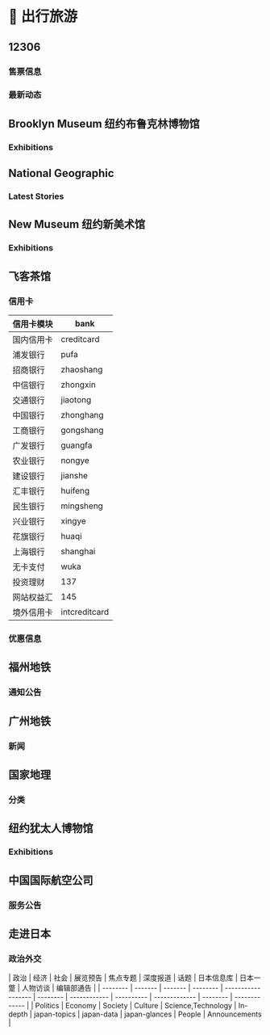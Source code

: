 # 🛫 出行旅游

## 12306 <Site url="kyfw.12306.cn"/>

### 售票信息 <Site url="kyfw.12306.cn" size="sm" />

<Route namespace="12306" :data='{"path":"/:date/:from/:to/:type?","categories":["travel"],"example":"/12306/2022-02-19/重庆/永川东","parameters":{"date":"时间，格式为（YYYY-MM-DD）","from":"始发站","to":"终点站","type":"售票类型，成人和学生可选，默认为成人"},"features":{"requireConfig":false,"requirePuppeteer":false,"antiCrawler":false,"supportBT":false,"supportPodcast":false,"supportScihub":false},"name":"售票信息","maintainers":["Fatpandac"],"location":"index.ts"}' :test='undefined' />

### 最新动态 <Site url="www.12306.cn/" size="sm" />

<Route namespace="12306" :data='{"path":"/zxdt/:id?","categories":["travel"],"example":"/12306/zxdt","parameters":{"id":"铁路局id，可在 URL 中找到，不填默认显示所有铁路局动态"},"features":{"requireConfig":false,"requirePuppeteer":false,"antiCrawler":false,"supportBT":false,"supportPodcast":false,"supportScihub":false},"radar":[{"source":["www.12306.cn/","www.12306.cn/mormhweb/1/:id/index_fl.html"],"target":"/zxdt/:id"}],"name":"最新动态","maintainers":["LogicJake"],"url":"www.12306.cn/","location":"zxdt.ts"}' :test='undefined' />

## Brooklyn Museum 纽约布鲁克林博物馆 <Site url="www.brooklynmuseum.org"/>

### Exhibitions <Site url="www.brooklynmuseum.org" size="sm" />

<Route namespace="brooklynmuseum" :data='{"path":"/exhibitions/:state?","categories":["travel"],"example":"/brooklynmuseum/exhibitions","parameters":{"state":"展览进行的状态：`current` 对应展览当前正在进行，`past` 对应过去的展览，`upcoming` 对应即将举办的展览，默认为 `current`"},"features":{"requireConfig":false,"requirePuppeteer":false,"antiCrawler":false,"supportBT":false,"supportPodcast":false,"supportScihub":false},"name":"Exhibitions","maintainers":[],"location":"exhibitions.ts"}' :test='{"code":0}' />

## National Geographic <Site url="www.nationalgeographic.com"/>

### Latest Stories <Site url="www.nationalgeographic.com/pages/topic/latest-stories" size="sm" />

<Route namespace="nationalgeographic" :data='{"path":"/latest-stories","categories":["travel"],"example":"/nationalgeographic/latest-stories","parameters":{},"features":{"requireConfig":false,"requirePuppeteer":false,"antiCrawler":false,"supportBT":false,"supportPodcast":false,"supportScihub":false},"radar":[{"source":["www.nationalgeographic.com/pages/topic/latest-stories"]}],"name":"Latest Stories","maintainers":["miles170"],"url":"www.nationalgeographic.com/pages/topic/latest-stories","location":"latest-stories.ts"}' :test='{"code":1,"message":"expected 503 to be 200 // Object.is equality"}' />

## New Museum 纽约新美术馆 <Site url="www.newmuseum.org"/>

### Exhibitions <Site url="www.newmuseum.org" size="sm" />

<Route namespace="newmuseum" :data='{"path":"/exhibitions","categories":["travel"],"example":"/newmuseum/exhibitions","parameters":{},"features":{"requireConfig":false,"requirePuppeteer":false,"antiCrawler":false,"supportBT":false,"supportPodcast":false,"supportScihub":false},"name":"Exhibitions","maintainers":["chazeon"],"location":"exhibitions.ts"}' :test='{"code":1,"message":"expected 503 to be 200 // Object.is equality"}' />

## 飞客茶馆 <Site url="flyert.com"/>

### 信用卡 <Site url="flyert.com/" size="sm" />

<Route namespace="flyert" :data='{"path":"/creditcard/:bank","categories":["travel"],"example":"/flyert/creditcard/zhongxin","parameters":{"bank":"信用卡板块各银行的拼音简称"},"features":{"requireConfig":false,"requirePuppeteer":false,"antiCrawler":false,"supportBT":false,"supportPodcast":false,"supportScihub":false},"radar":[{"source":["flyert.com/"]}],"name":"信用卡","maintainers":["nicolaszf"],"url":"flyert.com/","description":"| 信用卡模块 | bank          |\n  | ---------- | ------------- |\n  | 国内信用卡 | creditcard    |\n  | 浦发银行   | pufa          |\n  | 招商银行   | zhaoshang     |\n  | 中信银行   | zhongxin      |\n  | 交通银行   | jiaotong      |\n  | 中国银行   | zhonghang     |\n  | 工商银行   | gongshang     |\n  | 广发银行   | guangfa       |\n  | 农业银行   | nongye        |\n  | 建设银行   | jianshe       |\n  | 汇丰银行   | huifeng       |\n  | 民生银行   | mingsheng     |\n  | 兴业银行   | xingye        |\n  | 花旗银行   | huaqi         |\n  | 上海银行   | shanghai      |\n  | 无卡支付   | wuka          |\n  | 投资理财   | 137           |\n  | 网站权益汇 | 145           |\n  | 境外信用卡 | intcreditcard |","location":"creditcard.ts"}' :test='{"code":1,"message":"expected 503 to be 200 // Object.is equality"}' />

| 信用卡模块 | bank          |
  | ---------- | ------------- |
  | 国内信用卡 | creditcard    |
  | 浦发银行   | pufa          |
  | 招商银行   | zhaoshang     |
  | 中信银行   | zhongxin      |
  | 交通银行   | jiaotong      |
  | 中国银行   | zhonghang     |
  | 工商银行   | gongshang     |
  | 广发银行   | guangfa       |
  | 农业银行   | nongye        |
  | 建设银行   | jianshe       |
  | 汇丰银行   | huifeng       |
  | 民生银行   | mingsheng     |
  | 兴业银行   | xingye        |
  | 花旗银行   | huaqi         |
  | 上海银行   | shanghai      |
  | 无卡支付   | wuka          |
  | 投资理财   | 137           |
  | 网站权益汇 | 145           |
  | 境外信用卡 | intcreditcard |

### 优惠信息 <Site url="flyert.com/" size="sm" />

<Route namespace="flyert" :data='{"path":"/preferential","categories":["travel"],"example":"/flyert/preferential","parameters":{},"features":{"requireConfig":false,"requirePuppeteer":false,"antiCrawler":false,"supportBT":false,"supportPodcast":false,"supportScihub":false},"radar":[{"source":["flyert.com/"]}],"name":"优惠信息","maintainers":["howel52"],"url":"flyert.com/","location":"preferential.ts"}' :test='{"code":1,"message":"expected 503 to be 200 // Object.is equality"}' />

## 福州地铁 <Site url="www.fzmtr.com"/>

### 通知公告 <Site url="www.fzmtr.com" size="sm" />

<Route namespace="fzmtr" :data='{"path":"/announcements","categories":["travel"],"example":"/fzmtr/announcements","parameters":{},"features":{"requireConfig":false,"requirePuppeteer":false,"antiCrawler":false,"supportBT":false,"supportPodcast":false,"supportScihub":false},"name":"通知公告","maintainers":["HankChow"],"location":"announcements.ts"}' :test='{"code":1,"message":"expected 503 to be 200 // Object.is equality"}' />

## 广州地铁 <Site url="www.gzmtr.com"/>

### 新闻 <Site url="www.gzmtr.com" size="sm" />

<Route namespace="guangzhoumetro" :data='{"path":"/news","categories":["travel"],"example":"/guangzhoumetro/news","parameters":{},"features":{"requireConfig":false,"requirePuppeteer":false,"antiCrawler":false,"supportBT":false,"supportPodcast":false,"supportScihub":false},"name":"新闻","maintainers":["HankChow"],"location":"news.ts"}' :test='{"code":1,"message":"Test timed out in 10000ms.\nIf this is a long-running test, pass a timeout value as the last argument or configure it globally with \"testTimeout\"."}' />

## 国家地理 <Site url="nationalgeographic.com"/>

### 分类 <Site url="nationalgeographic.com" size="sm" />

<Route namespace="natgeo" :data='{"path":"/:cat/:type?","categories":["travel"],"example":"/natgeo/environment/article","parameters":{"cat":"分类","type":"类型, 例如`https://www.natgeomedia.com/environment/photo/`对应 `cat`, `type` 分别为 `environment`, `photo`"},"features":{"requireConfig":false,"requirePuppeteer":false,"antiCrawler":false,"supportBT":false,"supportPodcast":false,"supportScihub":false},"radar":[{"source":["natgeomedia.com/:cat/:type","natgeomedia.com/"],"target":"/:cat/:type"}],"name":"分类","maintainers":["fengkx"],"location":"natgeo.ts"}' :test='{"code":1,"message":"expected NaN to be greater than -432000000"}' />

## 纽约犹太人博物馆 <Site url="thejewishmuseum.org"/>

### Exhibitions <Site url="thejewishmuseum.org" size="sm" />

<Route namespace="jewishmuseum" :data='{"path":"/exhibitions","categories":["travel"],"example":"/jewishmuseum/exhibitions","parameters":{},"features":{"requireConfig":false,"requirePuppeteer":false,"antiCrawler":false,"supportBT":false,"supportPodcast":false,"supportScihub":false},"name":"Exhibitions","maintainers":["chazeon"],"location":"exhibitions.ts"}' :test='{"code":1,"message":"expected { &#39;$&#39;: { isPermaLink: &#39;false&#39; } } to deeply equal Any<String>"}' />

## 中国国际航空公司 <Site url="www.airchina.com.cn"/>

### 服务公告 <Site url="www.airchina.com.cn/" size="sm" />

<Route namespace="airchina" :data='{"path":"/announcement","categories":["travel"],"example":"/airchina/announcement","parameters":{},"features":{"requireConfig":false,"requirePuppeteer":false,"antiCrawler":false,"supportBT":false,"supportPodcast":false,"supportScihub":false},"radar":[{"source":["www.airchina.com.cn/"]}],"name":"服务公告","maintainers":["LandonLi"],"url":"www.airchina.com.cn/","location":"index.ts"}' :test='{"code":1,"message":"expected 503 to be 200 // Object.is equality"}' />

## 走进日本 <Site url="www.nippon.com"/>

### 政治外交 <Site url="www.nippon.com" size="sm" />

<Route namespace="nippon" :data='{"path":"/:category?","categories":["travel"],"example":"/nippon/Politics","parameters":{"category":"默认政治，可选如下"},"features":{"requireConfig":false,"requirePuppeteer":false,"antiCrawler":false,"supportBT":false,"supportPodcast":false,"supportScihub":false},"radar":[{"source":["www.nippon.com/nippon/:category?","www.nippon.com/cn"]}],"name":"政治外交","description":"| 政治     | 经济    | 社会    | 展览预告 | 焦点专题           | 深度报道 | 话题         | 日本信息库 | 日本一蹩      | 人物访谈 | 编辑部通告    |\n    | -------- | ------- | ------- | -------- | ------------------ | -------- | ------------ | ---------- | ------------- | -------- | ------------- |\n    | Politics | Economy | Society | Culture  | Science,Technology | In-depth | japan-topics | japan-data | japan-glances | People   | Announcements |","maintainers":["laampui"],"location":"index.ts"}' :test='{"code":0}' />

| 政治     | 经济    | 社会    | 展览预告 | 焦点专题           | 深度报道 | 话题         | 日本信息库 | 日本一蹩      | 人物访谈 | 编辑部通告    |
    | -------- | ------- | ------- | -------- | ------------------ | -------- | ------------ | ---------- | ------------- | -------- | ------------- |
    | Politics | Economy | Society | Culture  | Science,Technology | In-depth | japan-topics | japan-data | japan-glances | People   | Announcements |

